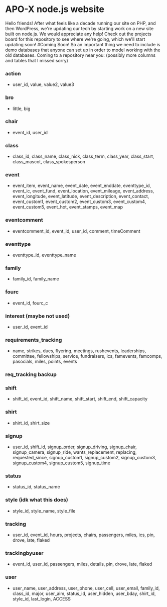 # APO-X node.js website
Hello friends! After what feels like a decade running our site on PHP, and then WordPress, we're updating our tech by starting work on a new site built on node.js. We would appreciate any help! Check out the projects board for this repository to see where we're going, which we'll start updating soon!
#Coming Soon!
So an important thing we need to include is demo databases that anyone can set up in order to model working with the old databases. Coming to a repository near you:
(possibly more columns and tables that I missed sorry)
### action
 * user_id, value, value2, value3
### bro
 * little, big
### chair
 * event_id, user_id
### class
 * class_id, class_name, class_nick, class_term, class_year, class_start, class_mascot, class_spokesperson
### event
 * event_item, event_name, event_date, event_enddate, eventtype_id, event_ic, event_fund, event_location, event_mileage, event_address, event_longitude, event_latitude, event_description, event_contact, event_custom1, event_custom2, event_custom3, event_custom4, event_custom5, event_hot, event_stamps, event_map
### eventcomment
 * eventcomment_id, event_id, user_id, comment, timeComment
### eventtype
 * eventtype_id, eventtype_name
### family
 * family_id, family_name
### fourc
 * event_id, fourc_c
### interest (maybe not used)
 * user_id, event_id
### requirements_tracking
 * name, strikes, dues, flyering, meetings, rushevents, leaderships, committee, fellowships, service, fundraisers, ics, famevents, famcomps, pasocials, miles, points, events
### req_tracking backup
### shift
 * shift_id, event_id, shift_name, shift_start, shift_end, shift_capacity
### shirt
 * shirt_id, shirt_size
### signup
 * user_id, shift_id, signup_order, signup_driving, signup_chair, signup_camera, signup_ride, wants_replacement, replacing, requested_since, signup_custom1, signup_custom2, signup_custom3, signup_custom4, signup_custom5, signup_time
### status
 * status_id, status_name
### style (idk what this does)
 * style_id, style_name, style_file
### tracking
 * user_id, event_id, hours, projects, chairs, passengers, miles, ics, pin, drove, late, flaked
### trackingbyuser
 * event_id, user_id, passengers, miles, details, pin, drove, late, flaked
### user
 * user_name, user_address, user_phone, user_cell, user_email, family_id, class_id, major, user_aim, status_id, user_hidden, user_bday, shirt_id, style_id, last_login, ACCESS